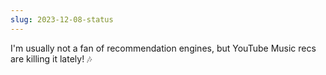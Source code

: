 ```yaml
---
slug: 2023-12-08-status
---
```


I'm usually not a fan of recommendation engines, but YouTube Music recs are killing it lately! 🎶
